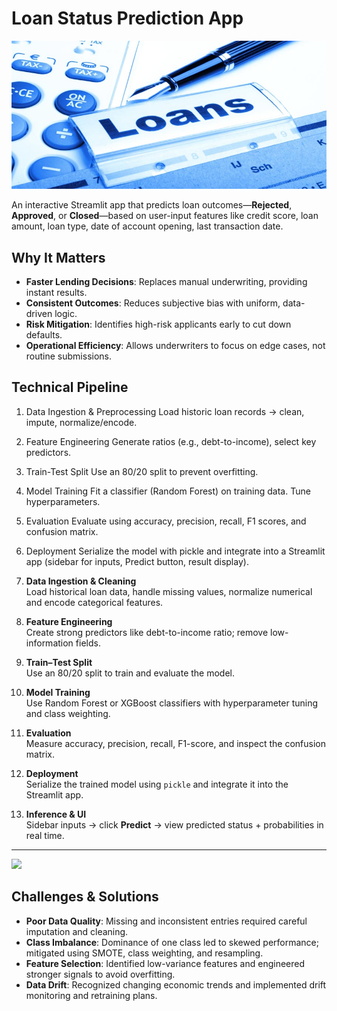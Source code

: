 # Loan Status Prediction App
![](loans.jpg)

An interactive Streamlit app that predicts loan outcomes—**Rejected**, **Approved**, or **Closed**—based on user-input features like credit score, loan amount, loan type, date of account opening, last transaction date.

## Why It Matters

- **Faster Lending Decisions**: Replaces manual underwriting, providing instant results.
- **Consistent Outcomes**: Reduces subjective bias with uniform, data-driven logic.
- **Risk Mitigation**: Identifies high-risk applicants early to cut down defaults.
- **Operational Efficiency**: Allows underwriters to focus on edge cases, not routine submissions.

## Technical Pipeline

1.	Data Ingestion & Preprocessing
Load historic loan records → clean, impute, normalize/encode.
2.	Feature Engineering
Generate ratios (e.g., debt-to-income), select key predictors.
3.	Train-Test Split
Use an 80/20 split to prevent overfitting.
4.	Model Training
Fit a classifier (Random Forest) on training data. Tune hyperparameters.
5.	Evaluation
Evaluate using accuracy, precision, recall, F1 scores, and confusion matrix.
6.	Deployment
Serialize the model with pickle and integrate into a Streamlit app (sidebar for inputs, Predict button, result display).


1. **Data Ingestion & Cleaning**  
   Load historical loan data, handle missing values, normalize numerical and encode categorical features.

2. **Feature Engineering**  
   Create strong predictors like debt-to-income ratio; remove low-information fields.

3. **Train–Test Split**  
   Use an 80/20 split to train and evaluate the model.

4. **Model Training**  
   Use Random Forest or XGBoost classifiers with hyperparameter tuning and class weighting.

5. **Evaluation**  
   Measure accuracy, precision, recall, F1-score, and inspect the confusion matrix.

6. **Deployment**  
   Serialize the trained model using `pickle` and integrate it into the Streamlit app.

7. **Inference & UI**  
   Sidebar inputs → click **Predict** → view predicted status + probabilities in real time.

---
![](loan_status_prediction.jpg)
## Challenges & Solutions

- **Poor Data Quality**: Missing and inconsistent entries required careful imputation and cleaning.
- **Class Imbalance**: Dominance of one class led to skewed performance; mitigated using SMOTE, class weighting, and resampling.
- **Feature Selection**: Identified low-variance features and engineered stronger signals to avoid overfitting.
- **Data Drift**: Recognized changing economic trends and implemented drift monitoring and retraining plans.
